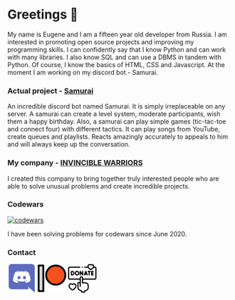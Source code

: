 # Greetings 👋

My name is Eugene and I am a fifteen year old developer from Russia. I am interested in promoting open source projects and improving my programming skills. I can confidently say that I know Python and can work with many libraries. I also know SQL and can use a DBMS in tandem with Python. Of course, I know the basics of HTML, CSS and Javascript. At the moment I am working on my discord bot - Samurai.

### Actual project - [Samurai](https://github.com/ParzivalEugene/Samurai)

An incredible discord bot named Samurai. It is simply irreplaceable on any server. A samurai can create a level system, moderate participants, wish them a happy birthday. Also, a samurai can play simple games (tic-tac-toe and connect four) with different tactics. It can play songs from YouTube, create queues and playlists. Reacts amazingly accurately to appeals to him and will always keep up the conversation.

### My company - [INVINCIBLE WARRIORS](https://github.com/invincible-warriors)

I created this company to bring together truly interested people who are able to solve unusual problems and create incredible projects.

### Codewars 

[![codewars](https://www.codewars.com/users/ParzivalEugene/badges/large)](https://www.codewars.com/users/ParzivalEugene)

I have been solving problems for codewars since June 2020.

### Contact

[![discord](https://github.com/ParzivalEugene/ParzivalEugene/blob/main/discord.png)](https://discord.gg/WuTaFrker6)
[![patreon](https://github.com/ParzivalEugene/ParzivalEugene/blob/main/patreon.png)](https://www.patreon.com/SamuraiDiscordBot)
[![donate](https://github.com/ParzivalEugene/ParzivalEugene/blob/main/donate.png)](https://www.tinkoff.ru/sl/N4WrFLpAiu)
